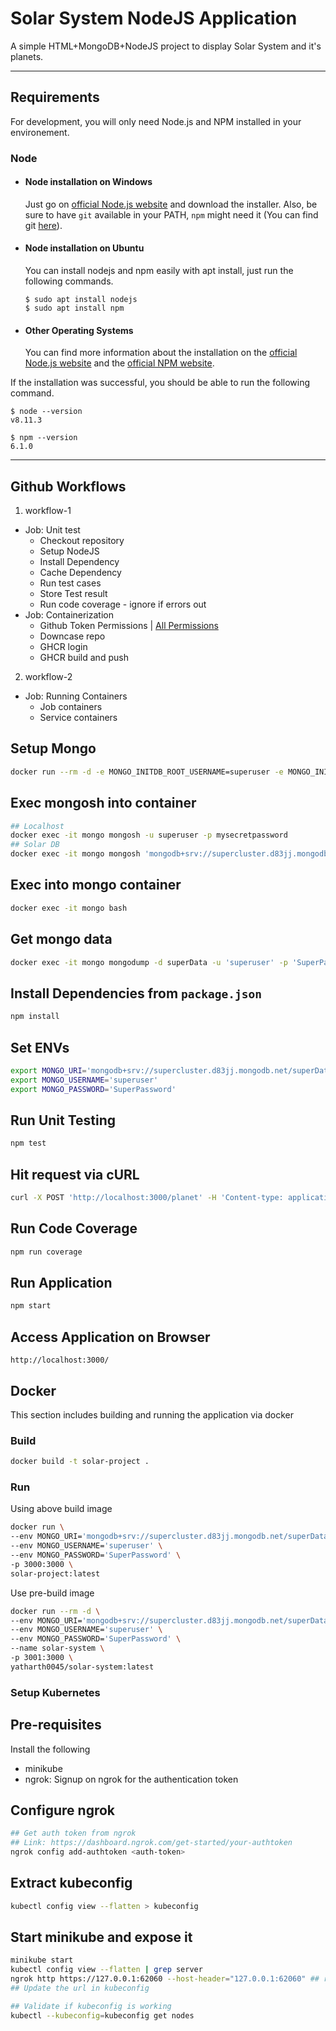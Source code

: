 # Solar System NodeJS Application

A simple HTML+MongoDB+NodeJS project to display Solar System and it's planets.

---
## Requirements

For development, you will only need Node.js and NPM installed in your environement.

### Node
- #### Node installation on Windows

  Just go on [official Node.js website](https://nodejs.org/) and download the installer.
Also, be sure to have `git` available in your PATH, `npm` might need it (You can find git [here](https://git-scm.com/)).

- #### Node installation on Ubuntu

  You can install nodejs and npm easily with apt install, just run the following commands.

      $ sudo apt install nodejs
      $ sudo apt install npm

- #### Other Operating Systems
  You can find more information about the installation on the [official Node.js website](https://nodejs.org/) and the [official NPM website](https://npmjs.org/).

If the installation was successful, you should be able to run the following command.

    $ node --version
    v8.11.3

    $ npm --version
    6.1.0

---

## Github Workflows
1. workflow-1
  - Job: Unit test
    - Checkout repository
    - Setup NodeJS
    - Install Dependency
    - Cache Dependency
    - Run test cases
    - Store Test result
    - Run code coverage - ignore if errors out
  - Job: Containerization
    - Github Token Permissions | [All Permissions](https://docs.github.com/en/actions/security-for-github-actions/security-guides/automatic-token-authentication#permissions-for-the-github_token)
    - Downcase repo
    - GHCR login
    - GHCR build and push

2. workflow-2
  - Job: Running Containers
    - Job containers
    - Service containers


## Setup Mongo
```bash
docker run --rm -d -e MONGO_INITDB_ROOT_USERNAME=superuser -e MONGO_INITDB_ROOT_PASSWORD=mysecretpassword -p 27017:27017 --mount type=bind,source=./solar-dump,target=/tmp/solar-dump --name=mongo mongo:latest
```

## Exec mongosh into container
```bash
## Localhost
docker exec -it mongo mongosh -u superuser -p mysecretpassword
## Solar DB
docker exec -it mongo mongosh 'mongodb+srv://supercluster.d83jj.mongodb.net/superData' -u 'superuser' -p 'SuperPassword'
```

## Exec into mongo container
```bash
docker exec -it mongo bash
```

## Get mongo data
```bash
docker exec -it mongo mongodump -d superData -u 'superuser' -p 'SuperPassword' -o /tmp/solar-dump 'mongodb+srv://supercluster.d83jj.mongodb.net/'
```

## Install Dependencies from `package.json`
```bash
npm install
```

## Set ENVs
```bash
export MONGO_URI='mongodb+srv://supercluster.d83jj.mongodb.net/superData'
export MONGO_USERNAME='superuser'
export MONGO_PASSWORD='SuperPassword'
```

## Run Unit Testing
```bash
npm test
```

## Hit request via cURL
```bash
curl -X POST 'http://localhost:3000/planet' -H 'Content-type: application/json; charset=UTF-8' --data-raw '{"id":"3"}'
```

## Run Code Coverage
```bash
npm run coverage
```

## Run Application
```bash
npm start
```

## Access Application on Browser
    http://localhost:3000/

## Docker 

This section includes building and running the application via docker

### Build

```bash
docker build -t solar-project .
```

### Run

Using above build image
```bash
docker run \
--env MONGO_URI='mongodb+srv://supercluster.d83jj.mongodb.net/superData' \
--env MONGO_USERNAME='superuser' \
--env MONGO_PASSWORD='SuperPassword' \
-p 3000:3000 \
solar-project:latest
```

Use pre-build image
```bash
docker run --rm -d \
--env MONGO_URI='mongodb+srv://supercluster.d83jj.mongodb.net/superData' \
--env MONGO_USERNAME='superuser' \
--env MONGO_PASSWORD='SuperPassword' \
--name solar-system \
-p 3001:3000 \
yatharth0045/solar-system:latest
```

### Setup Kubernetes

## Pre-requisites

Install the following
- minikube
- ngrok: Signup on ngrok for the authentication token

## Configure ngrok
```bash
## Get auth token from ngrok
## Link: https://dashboard.ngrok.com/get-started/your-authtoken
ngrok config add-authtoken <auth-token>
```

## Extract kubeconfig
```bash
kubectl config view --flatten > kubeconfig
```

## Start minikube and expose it
```bash
minikube start
kubectl config view --flatten | grep server
ngrok http https://127.0.0.1:62060 --host-header="127.0.0.1:62060" ## replace port with the value from above output
## Update the url in kubeconfig

## Validate if kubeconfig is working
kubectl --kubeconfig=kubeconfig get nodes
```